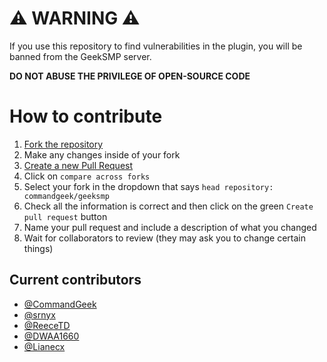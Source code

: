 # ⚠️ WARNING ⚠️
If you use this repository to find vulnerabilities in the plugin, you will be banned from the GeekSMP server.

**DO NOT ABUSE THE PRIVILEGE OF OPEN-SOURCE CODE**

# How to contribute
1. [Fork the repository](https://github.com/commandgeek/geeksmp/fork)
2. Make any changes inside of your fork
3. [Create a new Pull Request](https://github.com/commandgeek/geeksmp/compare)
4. Click on `compare across forks`
5. Select your fork in the dropdown that says `head repository: commandgeek/geeksmp`
6. Check all the information is correct and then click on the green `Create pull request` button
7. Name your pull request and include a description of what you changed
8. Wait for collaborators to review (they may ask you to change certain things)

## Current contributors
- [@CommandGeek](https://github.com/commandgeek)
- [@srnyx](https://github.com/srnyx)
- [@ReeceTD](https://github.com/reecetd)
- [@DWAA1660](https://github.com/DWAA1660)
- [@Lianecx](https://github.com/Lianecx)
